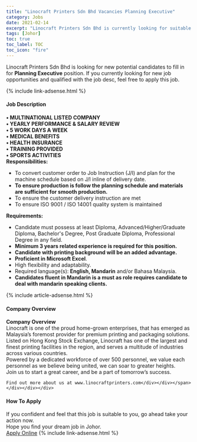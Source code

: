 ```yaml
---
title: "Linocraft Printers Sdn Bhd Vacancies Planning Executive" 
category: Jobs 
date: 2021-02-14 
excerpt: "Linocraft Printers Sdn Bhd is currently looking for suitable person to fill in the Planning Executive which based in Johor" 
tags: [Johor] 
toc: true 
toc_label: TOC 
toc_icon: "fire" 
--- 
```


<p>Linocraft Printers Sdn Bhd is looking for new potential candidates to fill in for <b>Planning Executive</b> position. If you currently looking for new job opportunities and qualified with the job desc, feel free to apply this job.
</p>{% include link-adsense.html %} 
<div><div><h4>Job Description</h4></div><div><div><span><div><div><strong>&#8226; MULTINATIONAL LISTED COMPANY<br>&#8226; Y</strong><strong>EARLY PERFORMANCE &amp; SALARY REVIEW</strong></div><div><strong>&#8226; 5 WORK DAYS A WEEK</strong><br><strong>&#8226; MEDICAL BENEFITS<br>&#8226; HEALTH INSURANCE<br>&#8226; TRAINING PROVIDED<br>&#8226; SPORTS ACTIVITIES</strong></div><div><strong>Responsibilities:</strong></div><ul><li>To convert customer order to Job Instruction (J/I) and plan for the machine schedule based on J/I inline of delivery date.</li><li><strong>To ensure production is follow the planning schedule and materials are sufficient for smooth production.</strong></li><li>To ensure the customer delivery instruction are met</li><li>To ensure ISO 9001 / ISO 14001 quality system is maintained</li></ul><div><strong>Requirements:</strong></div><ul><li>Candidate must possess at least Diploma, Advanced/Higher/Graduate Diploma, Bachelor's Degree, Post Graduate Diploma, Professional Degree in any field.</li><li><strong>Minimum 3 years related experience is required for this position.</strong></li><li><strong>Candidate with printing background will be an added advantage.&#160;</strong></li><li><strong>Proficient in Microsoft Excel</strong>.</li><li>High flexibility and adaptability.</li><li>Required language(s): <strong>English, Mandarin</strong> and/or Bahasa Malaysia.</li><li><strong>Candidates fluent in Mandarin is a must as role requires candidate to deal with mandarin speaking clients.</strong></li></ul></div></span></div></div></div> 
{% include article-adsense.html %} 
<div><div><h4>Company Overview</h4></div><div><div><span><div><div>
<strong>Company Overview</strong></div>
<div>
<div>
		Linocraft is one of the proud home-grown enterprises, that has emerged as Malaysia&#8217;s foremost provider for premium printing and packaging solutions.</div>
<div>
		Listed on Hong Kong Stock Exchange, Linocraft has one of the largest and finest printing facilities in the region, and serves a multitude of industries across various countries.</div>
<div>
		Powered by a dedicated workforce of over 500 personnel, we value each personnel as we believe being united, we can soar to greater heights.</div>
<div>
		Join us to start a great career, and be a part of tomorrow&#8217;s success.</div>
	
	Find out more about us at www.linocraftprinters.com</div></div></span></div></div></div> 
#### How To Apply 
If you confident and feel that this job is suitable to you, go ahead take your action now. <br/> 
Hope you find your dream job in Johor. <br/> 
<a href="https://www.jobstreet.com.my/en/job/planning-executive-4472729?jobId=jobstreet-my-job-4472729&" class="btn btn--info" target="_blank" rel="nofollow noopenner">Apply Online</a> 
{% include link-adsense.html %} 